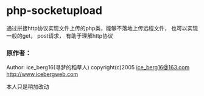 # php-socketupload
通过拼接http协议实现文件上传的php类，能够不落地上传远程文件， 也可以实现一般的get， post请求， 有助于理解http协议

### 原作者：
 Author: ice_berg16(寻梦的稻草人)
 copyright(c)2005 ice_berg16@163.com
 http://www.icebergweb.com
 
 本人只是稍加改动
